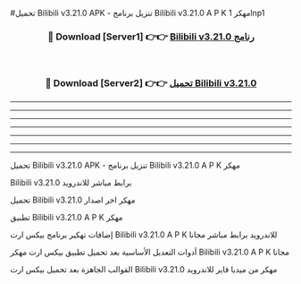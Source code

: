 #تحميل Bilibili v3.21.0 APK - تنزيل برنامج Bilibili v3.21.0 A P K مهكر 1lnp1 



<div align="center">
<h3>🔴 Download [Server1] 👉👉 <a href="https://apkdownload10.web.app/?title=Bilibili v3.21.0">Bilibili v3.21.0 رنامج</a></h3><br>

<h3>🔴 Download [Server2] 👉👉 <a href="https://apkdownload10.web.app/?title=Bilibili v3.21.0">تحميل Bilibili v3.21.0 </a></h3>
</div>


----------------------------------------------------------

----------------------------------------------------------

----------------------------------------------------------

----------------------------------------------------------

----------------------------------------------------------

----------------------------------------------------------

----------------------------------------------------------

تحميل Bilibili v3.21.0 APK - تنزيل برنامج Bilibili v3.21.0 A P K مهكر

Bilibili v3.21.0 برابط مباشر للاندرويد

تحميل Bilibili v3.21.0 مهكر اخر اصدار

تطبيق Bilibili v3.21.0 A P K مهكر

إضافات تهكير برنامج بيكس ارت Bilibili v3.21.0 A P K للاندرويد برابط مباشر مجانا

أدوات التعديل الأساسية بعد تحميل تطبيق بيكس ارت مهكر Bilibili v3.21.0 A P K مجانا

القوالب الجاهزة بعد تحميل بيكس ارت Bilibili v3.21.0 مهكر من ميديا فاير للاندرويد


